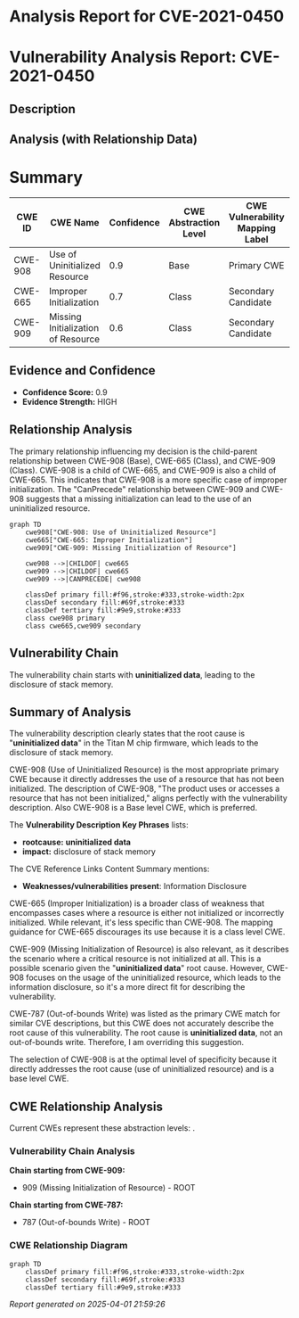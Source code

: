 # Analysis Report for CVE-2021-0450

# Vulnerability Analysis Report: CVE-2021-0450

## Description



## Analysis (with Relationship Data)

# Summary
| CWE ID  | CWE Name                     | Confidence | CWE Abstraction Level | CWE Vulnerability Mapping Label | CWE-Vulnerability Mapping Notes |
|---------|------------------------------|------------|-----------------------|---------------------------------|---------------------------------|
| CWE-908 | Use of Uninitialized Resource | 0.9        | Base                  | Primary CWE                     | Allowed                         |
| CWE-665 | Improper Initialization      | 0.7        | Class                 | Secondary Candidate           | Discouraged                     |
| CWE-909 | Missing Initialization of Resource | 0.6        | Class                 | Secondary Candidate           | Allowed-with-Review             |

## Evidence and Confidence

*   **Confidence Score:** 0.9
*   **Evidence Strength:** HIGH

## Relationship Analysis
The primary relationship influencing my decision is the child-parent relationship between CWE-908 (Base), CWE-665 (Class), and CWE-909 (Class). CWE-908 is a child of CWE-665, and CWE-909 is also a child of CWE-665. This indicates that CWE-908 is a more specific case of improper initialization. The "CanPrecede" relationship between CWE-909 and CWE-908 suggests that a missing initialization can lead to the use of an uninitialized resource.

```mermaid
graph TD
    cwe908["CWE-908: Use of Uninitialized Resource"]
    cwe665["CWE-665: Improper Initialization"]
    cwe909["CWE-909: Missing Initialization of Resource"]

    cwe908 -->|CHILDOF| cwe665
    cwe909 -->|CHILDOF| cwe665
    cwe909 -->|CANPRECEDE| cwe908

    classDef primary fill:#f96,stroke:#333,stroke-width:2px
    classDef secondary fill:#69f,stroke:#333
    classDef tertiary fill:#9e9,stroke:#333
    class cwe908 primary
    class cwe665,cwe909 secondary
```

## Vulnerability Chain
The vulnerability chain starts with **uninitialized data**, leading to the disclosure of stack memory.

## Summary of Analysis
The vulnerability description clearly states that the root cause is "**uninitialized data**" in the Titan M chip firmware, which leads to the disclosure of stack memory.

CWE-908 (Use of Uninitialized Resource) is the most appropriate primary CWE because it directly addresses the use of a resource that has not been initialized. The description of CWE-908, "The product uses or accesses a resource that has not been initialized," aligns perfectly with the vulnerability description. Also CWE-908 is a Base level CWE, which is preferred.

The **Vulnerability Description Key Phrases** lists:
- **rootcause:** **uninitialized data**
- **impact:** disclosure of stack memory

The CVE Reference Links Content Summary mentions:
- **Weaknesses/vulnerabilities present**: Information Disclosure

CWE-665 (Improper Initialization) is a broader class of weakness that encompasses cases where a resource is either not initialized or incorrectly initialized. While relevant, it's less specific than CWE-908. The mapping guidance for CWE-665 discourages its use because it is a class level CWE.

CWE-909 (Missing Initialization of Resource) is also relevant, as it describes the scenario where a critical resource is not initialized at all. This is a possible scenario given the "**uninitialized data**" root cause. However, CWE-908 focuses on the usage of the uninitialized resource, which leads to the information disclosure, so it's a more direct fit for describing the vulnerability.

CWE-787 (Out-of-bounds Write) was listed as the primary CWE match for similar CVE descriptions, but this CWE does not accurately describe the root cause of this vulnerability. The root cause is **uninitialized data**, not an out-of-bounds write. Therefore, I am overriding this suggestion.

The selection of CWE-908 is at the optimal level of specificity because it directly addresses the root cause (use of uninitialized resource) and is a base level CWE.


## CWE Relationship Analysis

Current CWEs represent these abstraction levels: .


### Vulnerability Chain Analysis

**Chain starting from CWE-909:**
- 909 (Missing Initialization of Resource) - ROOT


**Chain starting from CWE-787:**
- 787 (Out-of-bounds Write) - ROOT



### CWE Relationship Diagram

```mermaid
graph TD
    classDef primary fill:#f96,stroke:#333,stroke-width:2px
    classDef secondary fill:#69f,stroke:#333
    classDef tertiary fill:#9e9,stroke:#333
```



*Report generated on 2025-04-01 21:59:26*

